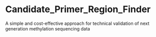 # Candidate_Primer_Region_Finder
A simple and cost-effective approach for technical validation of next generation methylation sequencing data
